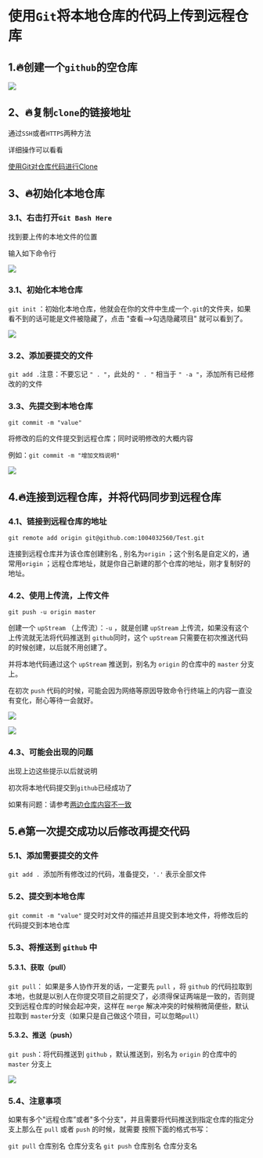 # 使用`Git`将本地仓库的代码上传到远程仓库



## 1.:fire:创建一个`github`的空仓库

![](https://raw.githubusercontent.com/1004032560/Git/master/image/create_repository.png)



## 2、:fire:复制`clone`的链接地址

通过`SSH`或者`HTTPS`两种方法

详细操作可以看看

[使用Git对仓库代码进行Clone](https://github.com/1004032560/Git/blob/master/使用Git对代码进行clone.md)



## 3、:fire:初始化本地仓库

### 3.1、右击打开`Git Bash Here`

找到要上传的本地文件的位置

输入如下命令行

![](https://raw.githubusercontent.com/1004032560/Git/master/image/gitBash_window.png)



### 3.1、初始化本地仓库

`git init` ：初始化本地仓库，他就会在你的文件中生成一个`.git`的文件夹，如果看不到的话可能是文件被隐藏了，点击 "查看——>勾选隐藏项目" 就可以看到了。

![](https://raw.githubusercontent.com/1004032560/Git/master/image/git_init.png)



### 3.2、添加要提交的文件

`git add .`注意：不要忘记  `" . "`，此处的 `" . "` 相当于 `" -a "`，添加所有已经修改的的文件



### 3.3、先提交到本地仓库

`git commit -m "value"`

将修改的后的文件提交到远程仓库；同时说明修改的大概内容

例如：`git commit -m "增加文档说明"`

![](https://raw.githubusercontent.com/1004032560/Git/master/image/ready_commit.png)



## 4.:fire:连接到远程仓库，并将代码同步到远程仓库

### 4.1、链接到远程仓库的地址

`git remote add origin git@github.com:1004032560/Test.git`

连接到远程仓库并为该仓库创建别名 , 别名为`origin` ；这个别名是自定义的，通常用`origin` ；远程仓库地址，就是你自己新建的那个仓库的地址，刚才复制好的地址。



### 4.2、使用上传流，上传文件

`git push -u origin master`

创建一个 `upStream` （上传流）：`-u` ，就是创建 `upStream` 上传流，如果没有这个上传流就无法将代码推送到 `github`同时，这个 `upStream` 只需要在初次推送代码的时候创建，以后就不用创建了。

并将本地代码通过这个 `upStream` 推送到，别名为 `origin` 的仓库中的 `master` 分支上。

在初次 `push` 代码的时候，可能会因为网络等原因导致命令行终端上的内容一直没有变化，耐心等待一会就好。

![](https://raw.githubusercontent.com/1004032560/Git/master/image/20190913165559.png)

![](https://raw.githubusercontent.com/1004032560/Git/master/image/20190913165634.png)



### 4.3、可能会出现的问题

出现上边这些提示以后就说明

初次将本地代码提交到`github`已经成功了

如果有问题：请参考[两边仓库内容不一致](https://github.com/1004032560/Git/blob/master/3.两边仓库内容都不同导致初始合并无法成功.md)



## 5.:fire:第一次提交成功以后修改再提交代码

### 5.1、添加需要提交的文件

`git add . `添加所有修改过的代码，准备提交，`'.'` 表示全部文件

### 5.2、提交到本地仓库

`git commit -m "value"` 提交时对文件的描述并且提交到本地文件，将修改后的代码提交到本地仓库

### 5.3、将推送到 `github` 中

#### 5.3.1、获取（pull）

`git pull`： 如果是多人协作开发的话，一定要先 `pull` ，将 `github` 的代码拉取到本地，也就是以别人在你提交项目之前提交了，必须得保证两端是一致的，否则提交到远程仓库的时候会起冲突，这样在 `merge` 解决冲突的时候稍微简便些，默认拉取到 `master`分支（如果只是自己做这个项目，可以忽略`pull`）

#### 5.3.2、推送（push）

`git push`：将代码推送到 `github` ，默认推送到，别名为 `origin` 的仓库中的 `master` 分支上

![](https://raw.githubusercontent.com/1004032560/Git/master/image/successce.png)



### 5.4、注意事项

如果有多个"远程仓库”或者"多个分支"，并且需要将代码推送到指定仓库的指定分支上那么在 `pull` 或者 `push` 的时候，就需要 按照下面的格式书写：

`git pull` 仓库别名 仓库分支名
`git push` 仓库别名 仓库分支名